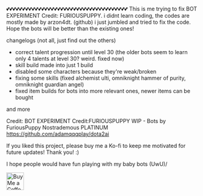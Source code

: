 💕💕💕💕💕💕💕💕💕💕💕💕💕💕💕💕💕💕💕💕💕💕💕💕💕💕💕💕💕💕💕💕💕💕💕💕💕💕
This is me trying to fix BOT EXPERIMENT Credit: FURIOUSPUPPY. i didnt learn coding, the codes are mostly made by arzon4dt. (github) i just jumbled and tried to fix the code. Hope the bots will be better than the existing ones!

changelogs (not all, just find out the others)
- correct talent progression until level 30 (the older bots seem to learn only 4 talents at level 30? weird. fixed now)
- skill build made into just 1 build
- disabled some characters because they're weak/broken
- fixing some skills (fixed alchemist ulti, omniknight hammer of purity, omniknight guardian angel)
- fixed item builds for bots into more relevant ones, newer items can be bought
  
and more

Credit: 
BOT EXPERIMENT Credit:FURIOUSPUPPY
WIP - Bots by FuriousPuppy
Nostrademous 
PLATINUM
https://github.com/adamqqqplay/dota2ai

If you liked this project, please buy me a Ko-fi to keep me motivated for future updates! Thank you! :)

I hope people would have fun playing with my baby bots (UwU)/

<a href='https://ko-fi.com/shiningstage' target='_blank'><img height='35' style='border:0px;height:46px;' src='https://az743702.vo.msecnd.net/cdn/kofi3.png?v=0' border='0' alt='Buy Me a Coffee at ko-fi.com' />

